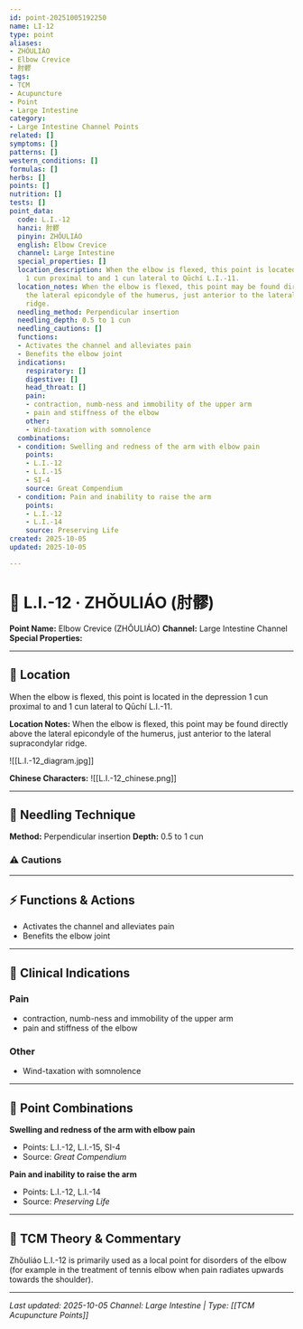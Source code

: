 ```yaml
---
id: point-20251005192250
name: LI-12
type: point
aliases:
- ZHǑULIÁO
- Elbow Crevice
- 肘髎
tags:
- TCM
- Acupuncture
- Point
- Large Intestine
category:
- Large Intestine Channel Points
related: []
symptoms: []
patterns: []
western_conditions: []
formulas: []
herbs: []
points: []
nutrition: []
tests: []
point_data:
  code: L.I.-12
  hanzi: 肘髎
  pinyin: ZHǑULIÁO
  english: Elbow Crevice
  channel: Large Intestine
  special_properties: []
  location_description: When the elbow is flexed, this point is located in the depression
    1 cun proximal to and 1 cun lateral to Qūchí L.I.-11.
  location_notes: When the elbow is flexed, this point may be found directly above
    the lateral epicondyle of the humerus, just anterior to the lateral supracondylar
    ridge.
  needling_method: Perpendicular insertion
  needling_depth: 0.5 to 1 cun
  needling_cautions: []
  functions:
  - Activates the channel and alleviates pain
  - Benefits the elbow joint
  indications:
    respiratory: []
    digestive: []
    head_throat: []
    pain:
    - contraction, numb-ness and immobility of the upper arm
    - pain and stiffness of the elbow
    other:
    - Wind-taxation with somnolence
  combinations:
  - condition: Swelling and redness of the arm with elbow pain
    points:
    - L.I.-12
    - L.I.-15
    - SI-4
    source: Great Compendium
  - condition: Pain and inability to raise the arm
    points:
    - L.I.-12
    - L.I.-14
    source: Preserving Life
created: 2025-10-05
updated: 2025-10-05

---
```


# 📍 L.I.-12 · ZHǑULIÁO (肘髎)

**Point Name:** Elbow Crevice (ZHǑULIÁO)
**Channel:** Large Intestine Channel
**Special Properties:** 

---

## 📍 Location

When the elbow is flexed, this point is located in the depression 1 cun proximal to and 1 cun lateral to Qūchí L.I.-11.

**Location Notes:**
When the elbow is flexed, this point may be found directly above the lateral epicondyle of the humerus, just anterior to the lateral supracondylar ridge.

![[L.I.-12_diagram.jpg]]

**Chinese Characters:** ![[L.I.-12_chinese.png]]

---

## 🔧 Needling Technique

**Method:** Perpendicular insertion
**Depth:** 0.5 to 1 cun

### ⚠️ Cautions

---

## ⚡ Functions & Actions
- Activates the channel and alleviates pain
- Benefits the elbow joint

---

## 🎯 Clinical Indications

### Pain
- contraction, numb-ness and immobility of the upper arm
- pain and stiffness of the elbow

### Other
- Wind-taxation with somnolence

---

## 🔗 Point Combinations

**Swelling and redness of the arm with elbow pain**
- Points: L.I.-12, L.I.-15, SI-4
- Source: *Great Compendium*

**Pain and inability to raise the arm**
- Points: L.I.-12, L.I.-14
- Source: *Preserving Life*

---

## 🧬 TCM Theory & Commentary

Zhǒuliáo L.I.-12 is primarily used as a local point for disorders of the elbow (for example in the treatment of tennis elbow when pain radiates upwards towards the shoulder).

---

*Last updated: 2025-10-05*
*Channel: Large Intestine | Type: [[TCM Acupuncture Points]]*
